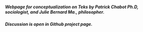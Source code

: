 ##### Webpage for conceptualization on Teks by Patrick Chabot Ph.D, sociologist, and Julie Bernard Ma., philosopher.

##### Discussion is open in Github project page.
